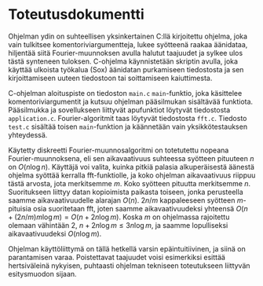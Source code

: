 Toteutusdokumentti
==================

Ohjelman ydin on suhteellisen yksinkertainen C:llä kirjoitettu ohjelma, joka
vain tulkitsee komentoriviargumentteja, lukee syötteenä raakaa äänidataa,
hiljentää siitä Fourier-muunnoksen avulla halutut taajuudet ja sylkee ulos tästä
synteneen tuloksen. C-ohjelma käynnistetään skriptin avulla, joka käyttää
ulkoista työkalua (Sox) äänidatan purkamiseen tiedostosta ja sen kirjoittamiseen
uuteen tiedostoon tai soittamiseen kaiuttimesta.

C-ohjelman aloituspiste on tiedoston `main.c` `main`-funktio, joka käsittelee
komentoriviargumentit ja kutsuu ohjelman pääsilmukan sisältävää funktiota.
Pääsilmukka ja sovellukseen liittyvät apufunktiot löytyvät tiedostosta
`application.c`. Fourier-algoritmit taas löytyvät tiedostosta `fft.c`. Tiedosto
`test.c` sisältää toisen `main`-funktion ja käännetään vain yksikkötestauksen
yhteydessä.

Käytetty diskreetti Fourier-muunnosalgoritmi on totetutettu nopeana
Fourier-muunnoksena, eli sen aikavaativuus suhteessa syötteen pituuteen $n$ on
$O(n \log n)$. Käyttäjä voi valita, kuinka pitkiä palasia alkuperäisestä äänestä
ohjelma syöttää kerralla fft-funktiolle, ja koko ohjelman aikavaativuus riippuu
tästä arvosta, jota merkitsemme $m$. Koko syötteen pituutta merkitsemme $n$.
Suoritukseen liittyy datan kopioimista paikasta toiseen, jonka perusteella
saamme aikavaativuudelle alarajan $O(n)$. $2n / m$ kappaleeseen syötteen
$m$-pituisia osia suoritetaan fft, joten saamme aikavaativuudeksi yhteensä
$O(n + (2n/m) m \log m) = O(n + 2n \log m)$.  Koska $m$ on ohjelmassa rajoitettu
olemaan vähintään 2, $n + 2n \log m \le 3n \log m$, ja saamme lopulliseksi
aikavaativuudeksi $O(n \log m)$.

Ohjelman käyttöliittymä on tällä hetkellä varsin epäintuitiivinen, ja siinä on
parantamisen varaa. Poistettavat taajuudet voisi esimerkiksi esittää
hertsiväleinä nykyisen, puhtaasti ohjelman tekniseen toteutukseen liittyvän
esitysmuodon sijaan.
